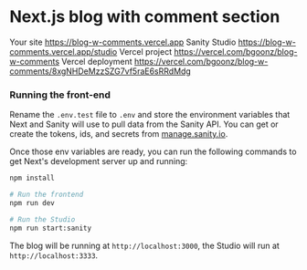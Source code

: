 # Next.js blog with comment section

Your site <https://blog-w-comments.vercel.app>
Sanity Studio <https://blog-w-comments.vercel.app/studio>
Vercel project <https://vercel.com/bgoonz/blog-w-comments>
Vercel deployment <https://vercel.com/bgoonz/blog-w-comments/8xgNHDeMzzSZG7vf5raE6sRRdMdg>

### Running the front-end

Rename the `.env.test` file to `.env` and store the environment variables that Next and Sanity will use to pull data from the Sanity API. You can get or create the tokens, ids, and secrets from [manage.sanity.io](https://manage.sanity.io).

Once those env variables are ready, you can run the following commands to get Next's development server up and running:

```bash
npm install

# Run the frontend
npm run dev

# Run the Studio
npm run start:sanity
```

The blog will be running at `http://localhost:3000`, the Studio will run at `http://localhost:3333`.
